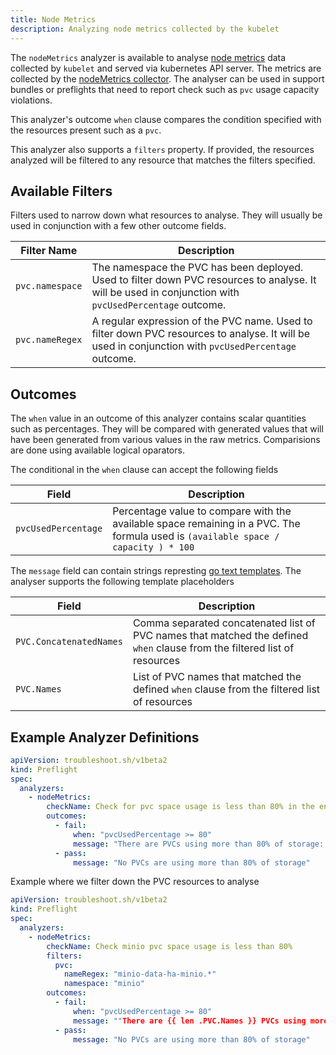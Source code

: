```yaml
---
title: Node Metrics
description: Analyzing node metrics collected by the kubelet
---
```


The `nodeMetrics` analyzer is available to analyse [node metrics](https://kubernetes.io/docs/reference/instrumentation/node-metrics/) data collected by `kubelet` and served via kubernetes API server. The metrics are collected by the [nodeMetrics collector](/collect/node-metrics/). The analyser can be used in support bundles or preflights that need to report check such as `pvc` usage capacity violations.

This analyzer's outcome `when` clause compares the condition specified with the resources present such as a `pvc`.

This analyzer also supports a `filters` property. If provided, the resources analyzed will be filtered to any resource that matches the filters specified.

## Available Filters

Filters used to narrow down what resources to analyse. They will usually be used in conjunction with a few other outcome fields.

| Filter Name | Description |
|-------------|-------------|
| `pvc.namespace` | The namespace the PVC has been deployed. Used to filter down PVC resources to analyse. It will be used in conjunction with `pvcUsedPercentage` outcome. |
| `pvc.nameRegex` | A regular expression of the PVC name. Used to filter down PVC resources to analyse. It will be used in conjunction with `pvcUsedPercentage` outcome. |

## Outcomes

The `when` value in an outcome of this analyzer contains scalar quantities such as percentages. They will be compared with generated values that will have been generated from various values in the raw metrics. Comparisions are done using available logical oparators.

The conditional in the `when` clause can accept the following fields

| Field | Description |
|-------|-------------|
| `pvcUsedPercentage` | Percentage value to compare with the available space remaining in a PVC. The formula used is `(available space / capacity ) * 100` |

The `message` field can contain strings represting [go text templates](https://pkg.go.dev/text/template). The analyser supports the following template placeholders

| Field | Description |
|-------|-------------|
| `PVC.ConcatenatedNames` | Comma separated concatenated list of PVC names that matched the defined `when` clause from the filtered list of resources |
| `PVC.Names` | List of PVC names that matched the defined `when` clause from the filtered list of resources |

## Example Analyzer Definitions



```yaml
apiVersion: troubleshoot.sh/v1beta2
kind: Preflight
spec:
  analyzers:
    - nodeMetrics:
        checkName: Check for pvc space usage is less than 80% in the entire cluster
        outcomes:
          - fail:
              when: "pvcUsedPercentage >= 80"
              message: "There are PVCs using more than 80% of storage: {{ .PVC.ConcatenatedNames }}"
          - pass:
              message: "No PVCs are using more than 80% of storage"
```

Example where we filter down the PVC resources to analyse

```yaml
apiVersion: troubleshoot.sh/v1beta2
kind: Preflight
spec:
  analyzers:
    - nodeMetrics:
        checkName: Check minio pvc space usage is less than 80%
        filters:
          pvc:
            nameRegex: "minio-data-ha-minio.*"
            namespace: "minio"
        outcomes:
          - fail:
              when: "pvcUsedPercentage >= 80"
              message: ""There are {{ len .PVC.Names }} PVCs using more than 80% of storage""
          - pass:
              message: "No PVCs are using more than 80% of storage"
```
